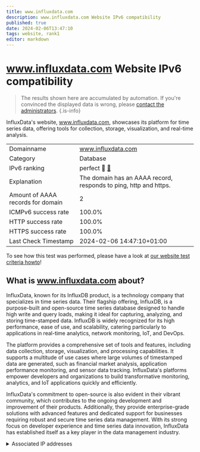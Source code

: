```yaml
---
title: www.influxdata.com
description: www.influxdata.com Website IPv6 compatibility
published: true
date: 2024-02-06T13:47:10
tags: website, rank1
editor: markdown
---
```


# www.influxdata.com Website IPv6 compatibility

> The results shown here are accumulated by automation. If you're convinced the displayed data is wrong, please [contact the administrators](/howto/chat). 
{.is-info}

InfluxData's website, www.influxdata.com, showcases its platform for time series data, offering tools for collection, storage, visualization, and real-time analysis.


|   |   |
| - | - |
| Domainname | www.influxdata.com
| Category | Database |
| IPv6 ranking | perfect :1st_place_medal: [🔗](/howto/ranking) |
| Explanation | The domain has an AAAA record, responds to ping, http and https. |
| Amount of AAAA records for domain | 2 |
| ICMPv6 success rate | 100.0%|
| HTTP success rate | 100.0% |
| HTTPS success rate | 100.0% |
| Last Check Timestamp | 2024-02-06 14:47:10+01:00 |

To see how this test was performed, please have a look at [our website test criteria howto](/howto/testcriteria/website)!


## What is www.influxdata.com about?
InfluxData, known for its InfluxDB product, is a technology company that specializes in time series data. Their flagship offering, InfluxDB, is a purpose-built and open-source time series database designed to handle high write and query loads, making it ideal for capturing, analyzing, and storing time-stamped data. InfluxDB is widely recognized for its high performance, ease of use, and scalability, catering particularly to applications in real-time analytics, network monitoring, IoT, and DevOps.

The platform provides a comprehensive set of tools and features, including data collection, storage, visualization, and processing capabilities. It supports a multitude of use cases where large volumes of timestamped data are generated, such as financial market analysis, application performance monitoring, and sensor data tracking. InfluxData's platforms empower developers and organizations to build transformative monitoring, analytics, and IoT applications quickly and efficiently.

InfluxData's commitment to open-source is also evident in their vibrant community, which contributes to the ongoing development and improvement of their products. Additionally, they provide enterprise-grade solutions with advanced features and dedicated support for businesses requiring robust and secure time series data management. With its strong focus on developer experience and time series data innovation, InfluxData has established itself as a key player in the data management industry.



<details>
<summary>Associated IP addresses</summary>

2606:4700:3032::6815:25e0

2606:4700:3035::ac43:d5ec

</details>
